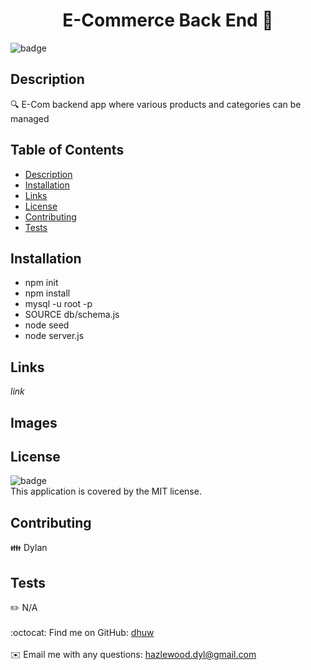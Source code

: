 <h1 align="center">E-Commerce Back End 👋</h1>
  
  ![badge](https://img.shields.io/badge/license-MIT-brightgreen)<br />
  ## Description
  🔍 E-Com backend app where various products and categories can be managed
  ## Table of Contents
  - [Description](#description)
  - [Installation](#installation)
  - [Links](#links)
  - [License](#license)
  - [Contributing](#contributing)
  - [Tests](#tests)
  ## Installation
  - npm init
  - npm install
  - mysql -u root -p
  - SOURCE db/schema.js
  - node seed
  - node server.js
  
  ## Links
  *link*
  ## Images
  ## License
  ![badge](https://img.shields.io/badge/license-MIT-brightgreen)
  <br />
  This application is covered by the MIT license. 
  ## Contributing
  👪 Dylan
  ## Tests
  ✏️ N/A
  <br />
  <br />
  :octocat: Find me on GitHub: [dhuw](https://github.com/dhuw)<br />
  <br />
  ✉️ Email me with any questions: hazlewood.dyl@gmail.com<br /><br />
